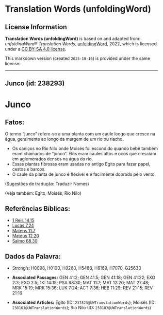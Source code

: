 # Translation Words (unfoldingWord)

## License Information

**Translation Words (unfoldingWord)** is based on and adapted from: _unfoldingWord® Translation Words_, [unfoldingWord](https://unfoldingword.org/utw), 2022, which is licensed under a [CC BY-SA 4.0 license](https://creativecommons.org/licenses/by-sa/4.0/legalcode.en).

This markdown version (created `2025-10-16`) is provided under the same license.



--------------------------------

## Junco (id: 238293)

Junco
=====

Fatos:
------

O termo “junco” refere\-se a uma planta com um caule longo que cresce na água, geralmente ao longo da margem de um rio ou riacho.

* Os caniços no Rio Nilo onde Moisés foi escondido quando bebê também eram chamados de “junco”. Eles eram caules altos e ocos que cresciam em aglomerados densos na água do rio.
* Essas plantas fibrosas eram usadas no antigo Egito para fazer papel, cestos e barcos.
* O caule da planta de junco é flexível e é facilmente dobrado pelo vento.

(Sugestões de tradução: Traduzir Nomes)

(Veja também: Egito, Moisés, Rio Nilo)

Referências Bíblicas:
---------------------

* [1 Reis 14\.15](https://ref.ly/1Kgs14:15)
* [Lucas 7\.24](https://ref.ly/Luke7:24)
* [Mateus 11\.7](https://ref.ly/Matt11:7)
* [Mateus 12\.20](https://ref.ly/Matt12:20)
* [Salmo 68\.30](https://ref.ly/Ps68:30)

Dados da Palavra:
-----------------

* Strong’s: H0098, H0100, H0260, H5488, H6169, H7070, G25630

* **Associated Passages:** GEN 41:2; GEN 41:5; GEN 41:18; GEN 41:22; EXO 2:3; EXO 2:5; 1KI 14:15; PSA 68:30; MAT 11:7; MAT 12:20; MAT 27:48; MRK 15:19; MRK 15:36; LUK 7:24; ACT 7:36; HEB 11:29; REV 21:15; REV 21:16
* **Associated Articles:** Egito (ID: `237823@UWTranslationWords`); Moisés (ID: `238161@UWTranslationWords`); Rio Nilo (ID: `238183@UWTranslationWords`)

